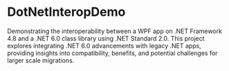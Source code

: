 # DotNetInteropDemo
Demonstrating the interoperability between a WPF app on .NET Framework 4.8 and a .NET 6.0 class library using .NET Standard 2.0. This project explores integrating .NET 6.0 advancements with legacy .NET apps, providing insights into compatibility, benefits, and potential challenges for larger scale migrations.
